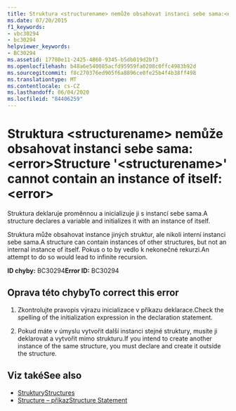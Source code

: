 ```yaml
---
title: Struktura <structurename> nemůže obsahovat instanci sebe sama:<error>
ms.date: 07/20/2015
f1_keywords:
- vbc30294
- bc30294
helpviewer_keywords:
- BC30294
ms.assetid: 17780e11-2425-4860-9345-b5db019d2bf3
ms.openlocfilehash: b48a6e540085acfd95959fa0208c0ffc4983b92d
ms.sourcegitcommit: f8c270376ed905f6a8896ce0fe25b4f4b38ff498
ms.translationtype: MT
ms.contentlocale: cs-CZ
ms.lasthandoff: 06/04/2020
ms.locfileid: "84406259"
---
```

# <a name="structure-structurename-cannot-contain-an-instance-of-itself-error"></a><span data-ttu-id="bdb80-102">Struktura \<structurename> nemůže obsahovat instanci sebe sama:\<error></span><span class="sxs-lookup"><span data-stu-id="bdb80-102">Structure '\<structurename>' cannot contain an instance of itself: \<error></span></span>
<span data-ttu-id="bdb80-103">Struktura deklaruje proměnnou a inicializuje ji s instancí sebe sama.</span><span class="sxs-lookup"><span data-stu-id="bdb80-103">A structure declares a variable and initializes it with an instance of itself.</span></span>  
  
 <span data-ttu-id="bdb80-104">Struktura může obsahovat instance jiných struktur, ale nikoli interní instanci sebe sama.</span><span class="sxs-lookup"><span data-stu-id="bdb80-104">A structure can contain instances of other structures, but not an internal instance of itself.</span></span> <span data-ttu-id="bdb80-105">Pokus o to by vedlo k nekonečné rekurzi.</span><span class="sxs-lookup"><span data-stu-id="bdb80-105">An attempt to do so would lead to infinite recursion.</span></span>  
  
 <span data-ttu-id="bdb80-106">**ID chyby:** BC30294</span><span class="sxs-lookup"><span data-stu-id="bdb80-106">**Error ID:** BC30294</span></span>  
  
## <a name="to-correct-this-error"></a><span data-ttu-id="bdb80-107">Oprava této chyby</span><span class="sxs-lookup"><span data-stu-id="bdb80-107">To correct this error</span></span>  
  
1. <span data-ttu-id="bdb80-108">Zkontrolujte pravopis výrazu inicializace v příkazu deklarace.</span><span class="sxs-lookup"><span data-stu-id="bdb80-108">Check the spelling of the initialization expression in the declaration statement.</span></span>  
  
2. <span data-ttu-id="bdb80-109">Pokud máte v úmyslu vytvořit další instanci stejné struktury, musíte ji deklarovat a vytvořit mimo strukturu.</span><span class="sxs-lookup"><span data-stu-id="bdb80-109">If you intend to create another instance of the same structure, you must declare and create it outside the structure.</span></span>  
  
## <a name="see-also"></a><span data-ttu-id="bdb80-110">Viz také</span><span class="sxs-lookup"><span data-stu-id="bdb80-110">See also</span></span>

- [<span data-ttu-id="bdb80-111">Struktury</span><span class="sxs-lookup"><span data-stu-id="bdb80-111">Structures</span></span>](../programming-guide/language-features/data-types/structures.md)
- [<span data-ttu-id="bdb80-112">Structure – příkaz</span><span class="sxs-lookup"><span data-stu-id="bdb80-112">Structure Statement</span></span>](../language-reference/statements/structure-statement.md)
